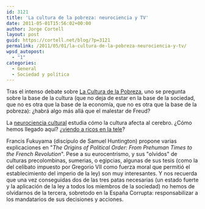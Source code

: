 ```yaml
---
id: 3121
title: 'La cultura de la pobreza: neurociencia y TV'
date: 2011-05-01T15:56:02+00:00
author: Jorge Cortell
layout: post
guid: https://cortell.net/blog/?p=3121
permalink: /2011/05/01/la-cultura-de-la-pobreza-neurociencia-y-tv/
wpsd_autopost:
  - "1"
categories:
  - General
  - Sociedad y polí­tica
---
```

Tras el intenso debate sobre [La Cultura de la Pobreza](https://blogs.plos.org/neuroanthropology/2010/11/04/culture-of-poverty-from-analysis-to-policy/), uno se pregunta sobre la base de la cultura (que no deja de estar en la base de la sociedad, que no es otra que la base de la economía, que no es otra que la base de la pobreza): ¿habrá algo más allá que el malestar de Freud?

La [neurociencia cultural](https://blogs.plos.org/neuroanthropology/2010/11/26/cultural-neuroscience-%E2%80%93-culture-and-the-brain/) estudia cómo la cultura afecta al cerebro. ¿Cómo hemos llegado aquí? ¿[viendo a ricos en la tele](https://www.economist.com/blogs/democracyinamerica/2011/04/culture_and_economy)?

Francis Fukuyama (discípulo de Samuel Huntington) propone varias explicaciones en "_The Origins of Political Order: From Prehuman Times to the French Revolution_". Pese a su eurocentrismo, y sus "olvidos" de culturas precolombinas, sumerias, o egipcias, algunas de sus tesis (como la del celibato impuesto por Gregorio VII como fuerza moral que permitió el establecimiento del imperio de la ley) son muy interesantes. Y nos recuerda que una vez conseguidas dos de las tres patas necesarias (un estado fuerte y la aplicación de la ley a todos los miembros de la sociedad) no hemos de olvidarnos de la tercera, sobretodo en la España Corrupta: responsabilizar a los mandatarios de sus decisiones y acciones.